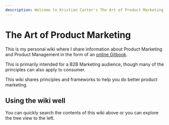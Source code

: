 ```yaml
---
description: Welcome to Kristian Carter's The Art of Product Marketing
---
```


# The Art of Product Marketing

This is my personal wiki where I share information about Product Marketing and Product Management in the form of an [online Gitbook](http://gitbook.com/).

This is primarily intended for a B2B Marketing audience, though many of the principles can also apply to consumer.

This wiki shares principles and frameworks to help you do better product marketing.

## Using the wiki well

You can quickly search the contents of this wiki above or you can explore the tree view to the left.

